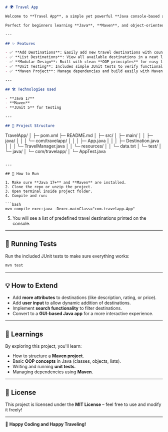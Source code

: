 ```markdown
# 🌍 Travel App

Welcome to **Travel App**, a simple yet powerful **Java console-based application** to manage and explore travel destinations!  

Perfect for beginners learning **Java**, **Maven**, and object-oriented programming.

---

## ✨ Features

- ✅ **Add Destinations**: Easily add new travel destinations with country names.
- ✅ **List Destinations**: View all available destinations in a neat list.
- ✅ **Modular Design**: Built with clean **OOP principles** for easy learning and extension.
- ✅ **Unit Testing**: Includes simple JUnit tests to verify functionality.
- ✅ **Maven Project**: Manage dependencies and build easily with Maven.

---

## 🛠️ Technologies Used

- **Java 17**
- **Maven**
- **JUnit 5** for testing

---

## 📂 Project Structure

```
TravelApp/
│
├─ pom.xml
├─ README.md
│
├─ src/
│   ├─ main/
│   │   ├─ java/
│   │   │   └─ com/travelapp/
│   │   │       ├─ App.java
│   │   │       ├─ Destination.java
│   │   │       └─ TravelManager.java
│   │   └─ resources/
│   │       └─ data.txt
│   └─ test/
│       └─ java/
│           └─ com/travelapp/
│               └─ AppTest.java
```

---

## 🚀 How to Run

1. Make sure **Java 17+** and **Maven** are installed.
2. Clone the repo or unzip the project.
3. Open terminal inside project folder.
4. Compile and run:

```bash
mvn compile exec:java -Dexec.mainClass="com.travelapp.App"
```

5. You will see a list of predefined travel destinations printed on the console.

---

## 🧪 Running Tests

Run the included JUnit tests to make sure everything works:

```bash
mvn test
```

---

## 💡 How to Extend

- Add **more attributes** to destinations (like description, rating, or price).  
- Add **user input** to allow dynamic addition of destinations.  
- Implement **search functionality** to filter destinations.  
- Convert to a **GUI-based Java app** for a more interactive experience.

---

## 📖 Learnings

By exploring this project, you'll learn:

- How to structure a **Maven project**.
- Basic **OOP concepts** in Java (classes, objects, lists).
- Writing and running **unit tests**.
- Managing dependencies using **Maven**.

---

## 📜 License

This project is licensed under the **MIT License** – feel free to use and modify it freely!  

---

🌟 **Happy Coding and Happy Traveling!**
```
